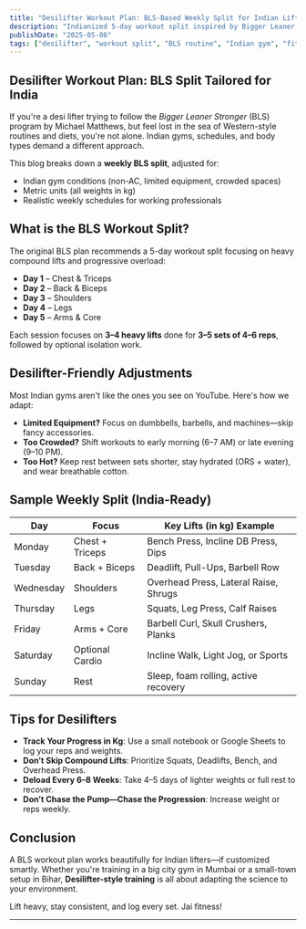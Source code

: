 ```yaml
---
title: "Desilifter Workout Plan: BLS-Based Weekly Split for Indian Lifters"
description: "Indianized 5-day workout split inspired by Bigger Leaner Stronger for desi gym-goers using kg units and Indian gym conditions"
publishDate: "2025-05-06"
tags: ["desilifter", "workout split", "BLS routine", "Indian gym", "fitness"]
---
```


## Desilifter Workout Plan: BLS Split Tailored for India

If you're a desi lifter trying to follow the *Bigger Leaner Stronger* (BLS) program by Michael Matthews, but feel lost in the sea of Western-style routines and diets, you're not alone. Indian gyms, schedules, and body types demand a different approach.

This blog breaks down a **weekly BLS split**, adjusted for:

- Indian gym conditions (non-AC, limited equipment, crowded spaces)  
- Metric units (all weights in kg)  
- Realistic weekly schedules for working professionals  

## What is the BLS Workout Split?

The original BLS plan recommends a 5-day workout split focusing on heavy compound lifts and progressive overload:

- **Day 1** – Chest & Triceps  
- **Day 2** – Back & Biceps  
- **Day 3** – Shoulders  
- **Day 4** – Legs  
- **Day 5** – Arms & Core  

Each session focuses on **3–4 heavy lifts** done for **3–5 sets of 4–6 reps**, followed by optional isolation work.

## Desilifter-Friendly Adjustments

Most Indian gyms aren't like the ones you see on YouTube. Here's how we adapt:

- **Limited Equipment?** Focus on dumbbells, barbells, and machines—skip fancy accessories.
- **Too Crowded?** Shift workouts to early morning (6–7 AM) or late evening (9–10 PM).
- **Too Hot?** Keep rest between sets shorter, stay hydrated (ORS + water), and wear breathable cotton.

## Sample Weekly Split (India-Ready)

| Day       | Focus              | Key Lifts (in kg) Example                |
|-----------|--------------------|------------------------------------------|
| Monday    | Chest + Triceps    | Bench Press, Incline DB Press, Dips      |
| Tuesday   | Back + Biceps      | Deadlift, Pull-Ups, Barbell Row          |
| Wednesday | Shoulders          | Overhead Press, Lateral Raise, Shrugs    |
| Thursday  | Legs               | Squats, Leg Press, Calf Raises           |
| Friday    | Arms + Core        | Barbell Curl, Skull Crushers, Planks     |
| Saturday  | Optional Cardio    | Incline Walk, Light Jog, or Sports       |
| Sunday    | Rest               | Sleep, foam rolling, active recovery     |

## Tips for Desilifters

- **Track Your Progress in Kg**: Use a small notebook or Google Sheets to log your reps and weights.  
- **Don’t Skip Compound Lifts**: Prioritize Squats, Deadlifts, Bench, and Overhead Press.  
- **Deload Every 6–8 Weeks**: Take 4–5 days of lighter weights or full rest to recover.  
- **Don’t Chase the Pump—Chase the Progression**: Increase weight or reps weekly.

## Conclusion

A BLS workout plan works beautifully for Indian lifters—if customized smartly. Whether you're training in a big city gym in Mumbai or a small-town setup in Bihar, **Desilifter-style training** is all about adapting the science to your environment.

Lift heavy, stay consistent, and log every set. Jai fitness!

---
